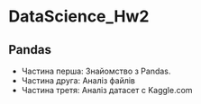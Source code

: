 # DataScience_Hw2
## Pandas
 - Частина перша: Знайомство з Pandas.
 - Частина друга: Аналіз файлів
 - Частина третя: Аналіз датасет c Kaggle.com
